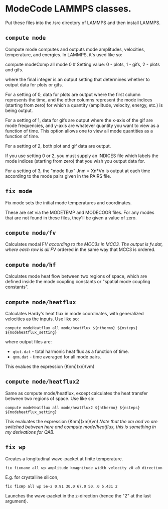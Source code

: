 # ModeCode LAMMPS classes.

Put these files into the /src directory of LAMMPS and then install LAMMPS.

## `compute mode`
Compute mode computes and outputs mode amplitudes, velocities, temperature, and energies. In LAMMPS, 
it's used like so:

  compute modeComp all mode 0 # Setting value: 0 - plots, 1 - gifs, 2 - plots and gifs.

where the final integer is an output setting that determines whether to output data for plots or
gifs.

For a setting of 0, data for plots are output where the first column represents the time, and 
the other columns represent the mode indices (starting from zero) for which a quantity (amplitude,
velocity, energy, etc.) is being output. 

For a setting of 1, data for gifs are output where the x-axis of the gif are mode frequencies, and
y-axis are whatever quantity you want to view as a function of time. This option allows one to view
all mode quantities as a function of time.

For a setting of 2, both plot and gif data are output. 

If you use setting 0 or 2, you must supply an INDICES file which labels the mode indices (starting
from zero) that you wish you output data for. 

For a setting of 3, the "mode flux" Jnm = Xn*Vn is output at each time according to the mode pairs given in the PAIRS file.

## `fix mode`
Fix mode sets the initial mode temperatures and coordinates. 

These are set via the MODETEMP and MODECOOR files. For any modes that are not found in these files,
they'll be given a value of zero. 

## `compute mode/fv`
Calculates modal F*V according to the MCC3s in MCC3. The output is fv.dat, where each row is all
F*V ordered in the same way that MCC3 is ordered. 

## `compute mode/hf`
Calculates mode heat flow between two regions of space, which are defined inside the mode coupling
constants or "spatial mode coupling constants".

## `compute mode/heatflux`
Calculates Hardy's heat flux in mode coordinates, with generalized velocities as the inputs. Use like so:

    compute modeHeatflux all mode/heatflux ${nthermo} ${nsteps} ${modeheatflux_setting}
    
where output files are:
- `qtot.dat` - total harmonic heat flux as a function of time.
- `qnm.dat` - time averaged <Qnm> for all mode pairs.

This evalues the expression (Knm)(xn)(vm)

## `compute mode/heatflux2`
Same as compute mode/heatflux, except calculates the heat transfer between two regions of space. Use like so:

    compute modeHeatflux all mode/heatflux2 ${nthermo} ${nsteps} ${modeheatflux_setting}
    
This evaluates the expression (Knm)(xm)(vn) *Note that the xm and vn are switched between here and compute mode/heatflux, this is something in my derivations for QAB.*

## `fix wp`
Creates a longitudinal wave-packet at finite temperature. 

    fix fixname all wp amplitude kmagnitude width velocity z0 a0 direction
    
E.g. for crystalline silicon,

    fix fixWp all wp 5e-2 0.91 30.0 67.0 50..0 5.431 2

Launches the wave-packet in the z-direction (hence the "2" at the last argument). 
